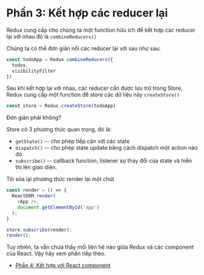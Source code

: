 # Phần 3: Kết hợp các reducer lại

Redux cung cấp cho chúng ta một function hữu ích để kết hợp các reducer lại với nhau đó là `combineReducers()`

Chúng ta có thể đơn giản nối các reducer lại với sau như sau:

```js
const todoApp = Redux.combineReducers({
  todos,
  visibilityFilter
})

```

Sau khi kết hợp lại với nhau, các reducer cần được lưu trữ trong Store, Redux cung cấp một function để store các dữ liệu này
`createStore()`

```js 
const store = Redux.createStore(todoApp)
```

Đơn giản phải không?

Store có 3 phương thức quan trọng, đó là: 

* `getState()`  -- cho phép tiếp cận với các state
* `dispatch()`	-- cho phép state update bằng cách dispatch một action nào đó
* `subscribe()`	-- callback function, listener sự thay đổi của state và hiển thị lên giao diện.

Tôi sửa lại phương thức render lại một chút 

```js
const render = () => {
  ReactDOM.render(
    <App />,
    document.getElementById('app')
  );   
}

store.subscribe(render);
render();
```

Tuy nhiên, ta vẫn chưa thấy mối liên hệ nào giữa Redux và các component của React. Vậy hãy xem phần tiếp theo.

* [Phần 4: Kết hợp với React component](/p4.md)